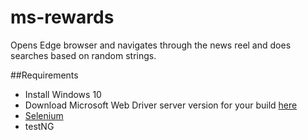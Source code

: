 # ms-rewards
Opens Edge browser and navigates through the news reel and does searches based on random strings.

##Requirements
* Install Windows 10
* Download Microsoft Web Driver server version for your build [here](https://developer.microsoft.com/en-us/microsoft-edge/tools/webdriver/)
* [Selenium](https://docs.seleniumhq.org/download/)
* testNG
